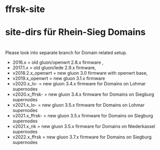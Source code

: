 # ffrsk-site
# site-dirs für Rhein-Sieg Domains
#
Please look into separate branch for Domain related setup.

- 2016.x = old gluon/openwrt 2.8.x firmware ,
- 2017.1.x = old gluon/lede 2.9.x firmware,
- v2018.2.x_openwrt = new gluon 3.0 firmware with openwrt base,
- v2019.x_openwrt = new gluon 3.1.x firmware 
- v2020.x_lo- = new gluon 3.4.x firmware for Domains on Lohmar supernodes
- v2020.x_ffrsk- = new gluon 3.4.x firmware for Domains on Siegburg supernodes
- v2021.x_lo- = new gluon 3.5.x firmware for Domains on Lohmar supernodes
- v2021.x_ffrsk- = new gluon 3.5.x firmware for Domains on Siegburg supernodes
- v2021.x_nk = new gluon 3.5.x firmware for Domains on Niederkassel supernodes
- v2022.x_ffrsk = new gluon 3.7.x firmware for Domains on Siegburg supernodes
